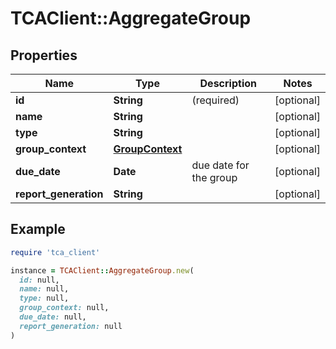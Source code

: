 # TCAClient::AggregateGroup

## Properties

| Name | Type | Description | Notes |
| ---- | ---- | ----------- | ----- |
| **id** | **String** | (required)  | [optional] |
| **name** | **String** |  | [optional] |
| **type** | **String** |  | [optional] |
| **group_context** | [**GroupContext**](GroupContext.md) |  | [optional] |
| **due_date** | **Date** | due date for the group | [optional] |
| **report_generation** | **String** |  | [optional] |

## Example

```ruby
require 'tca_client'

instance = TCAClient::AggregateGroup.new(
  id: null,
  name: null,
  type: null,
  group_context: null,
  due_date: null,
  report_generation: null
)
```

